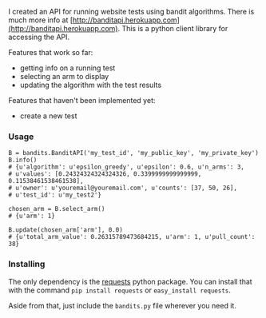 I created an API for running website tests using bandit algorithms. There is much more info at [http://banditapi.herokuapp.com](http://banditapi.herokuapp.com). This is a python client library for accessing the API.

Features that work so far:

* getting info on a running test
* selecting an arm to display
* updating the algorithm with the test results

Features that haven't been implemented yet:

* create a new test

### Usage

```{python}
B = bandits.BanditAPI('my_test_id', 'my_public_key', 'my_private_key')
B.info()
# {u'algorithm': u'epsilon_greedy', u'epsilon': 0.6, u'n_arms': 3, 
# u'values': [0.24324324324324326, 0.3399999999999999, 0.11538461538461538], 
# u'owner': u'youremail@youremail.com', u'counts': [37, 50, 26], 
# u'test_id': u'my_test2'}

chosen_arm = B.select_arm()
# {u'arm': 1}

B.update(chosen_arm['arm'], 0.0)
# {u'total_arm_value': 0.26315789473684215, u'arm': 1, u'pull_count': 38}
```

### Installing

The only dependency is the [requests](http://docs.python-requests.org/en/latest/) python package. You can install that with the command `pip install requests` or `easy_install requests`.

Aside from that, just include the `bandits.py` file wherever you need it.
